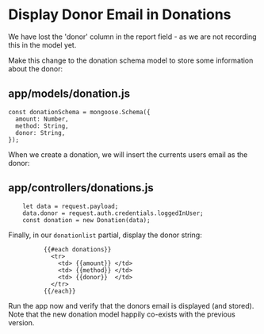 # Display Donor Email in Donations

We have lost the 'donor' column in the report field - as we are not recording this in the model yet.

Make this change to the donation schema model to store some information about the donor:

## app/models/donation.js

~~~
const donationSchema = mongoose.Schema({
  amount: Number,
  method: String,
  donor: String,
});
~~~


When we create a donation, we will insert the currents users email as the donor:

## app/controllers/donations.js

~~~
    let data = request.payload;
    data.donor = request.auth.credentials.loggedInUser;
    const donation = new Donation(data);
~~~

Finally, in our `donationlist` partial, display the donor string:

~~~
          {{#each donations}}
            <tr>
              <td> {{amount}} </td>
              <td> {{method}} </td>
              <td> {{donor}}  </td>
            </tr>
          {{/each}}
~~~

Run the app now and verify that the donors email is displayed (and stored). Note that the new donation model happily co-exists with the previous version.